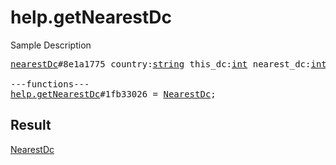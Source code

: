 # help.getNearestDc

Sample Description

<pre>
<a href="../constructor/nearestDc">nearestDc</a>#8e1a1775 country:<a href="../type/string.md">string</a> this_dc:<a href="../type/int.md">int</a> nearest_dc:<a href="../type/int.md">int</a> = <a href="../type/NearestDc.md">NearestDc</a>;

---functions---
<a href="../method/help.getNearestDc.md">help.getNearestDc</a>#1fb33026 = <a href="../type/NearestDc.md">NearestDc</a>;</pre>

## Result

<a href="../type/NearestDc.md">NearestDc</a>

